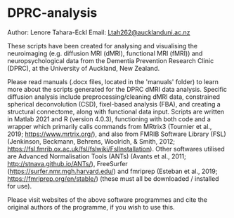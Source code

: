 # DPRC-analysis

Author: Lenore Tahara-Eckl 
Email: Ltah262@aucklanduni.ac.nz

These scripts have been created for analysing and visualising the neuroimaging (e.g. diffusion MRI (dMRI), functional MRI (fMRI)) and neuropsychological data from the Dementia Prevention Research Clinic (DPRC), at the University of Auckland, New Zealand.

Please read manuals (.docx files, located in the 'manuals' folder) to learn more about the scripts generated for the DPRC dMRI data analysis. Specific diffusion analysis include preprocessing/cleaning dMRI data, constrained spherical deconvolution (CSD), fixel-based analysis (FBA), and creating a structural connectome, along with functional data input. Scripts are written in Matlab 2021 and R (version 4.0.3), functioning with both code and a wrapper which primarily calls commands from MRtrix3 (Tournier et al., 2019; https://www.mrtrix.org/), and also from FMRIB Software Library (FSL) (Jenkinson, Beckmann, Behrens, Woolrich, & Smith, 2012; https://fsl.fmrib.ox.ac.uk/fsl/fslwiki/FslInstallation). Other softwares utilised are Advanced Normalisation Tools (ANTs) (Avants et al., 2011; http://stnava.github.io/ANTs/), FreeSurfer (https://surfer.nmr.mgh.harvard.edu/) and fmriprep (Esteban et al., 2019; https://fmriprep.org/en/stable/) (these must all be downloaded / installed for use).

Please visit websites of the above software programmes and cite the original authors of the programme, if you wish to use this.
